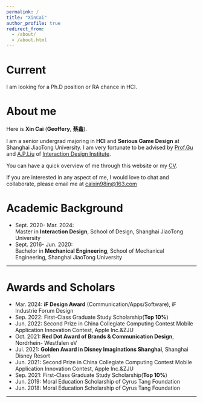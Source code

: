 ```yaml
---
permalink: /
title: "XinCai"
author_profile: true
redirect_from:
  - /about/
  - /about.html
---
```


# Current

I am looking for a Ph.D position or RA chance in HCI.

# About me

Here is **Xin Cai** (**Geoffery**, **蔡鑫**).

I am a senior undergrad majoring in **HCI** and **Serious Game Design** at Shanghai JiaoTong University. I am very fortunate to be advised by [Prof.Gu](https://designschool.sjtu.edu.cn/teacher/31104c124abec4f853ad19c8530ab586/professor/detail/5ec6b6d1c4b4b304afeb5737)
and [A.P.Liu](https://designschool.sjtu.edu.cn/teacher/31104c124abec4f853ad19c8530ab586/viceprofessor/detail/5ecf73a0ead9bc12b4a46df7) of [Interaction Design Institute](https://designschool.sjtu.edu.cn/research/institution/detail/650aae90614c35f70ea1c698).

You can have a quick overview of me through this website or my <a href="../files/CV/CV-Xin CAI.pdf" target="_blank">CV</a>.

If you are interested in any aspect of me, I would love to chat and collaborate, please email me at <caixin98in@163.com>

# Academic Background

- Sept. 2020- Mar. 2024:
  <br>Master in **Interaction Design**, School of Design, Shanghai JiaoTong University
- Sept. 2016- Jun. 2020:
  <br>Bachelor in **Mechanical Engineering**, School of Mechanical Engineering, Shanghai JiaoTong University

---

# Awards and Scholars

- Mar. 2024: **iF Design Award** (Communication/Apps/Software), iF Industrie Forum Design
- Sep. 2022: First-Class Graduate Study Scholarship(**Top 10%**)
- Jun. 2022: Second Prize in China Collegiate Computing Contest Mobile Application Innovation Contest, Apple Inc.&ZJU
- Oct. 2021: **Red Dot Award of Brands & Communication Design**, Nordrhein- Westfalen eV
- Jul. 2021: **Golden Award in Disney Imaginations Shanghai**, Shanghai Disney Resort
- Jun. 2021: Second Prize in China Collegiate Computing Contest Mobile Application Innovation Contest, Apple Inc.&ZJU
- Sep. 2021: First-Class Graduate Study Scholarship(**Top 10%**)
- Jun. 2019: Moral Education Scholarship of Cyrus Tang Foundation
- Jun. 2018: Moral Education Scholarship of Cyrus Tang Foundation

---
